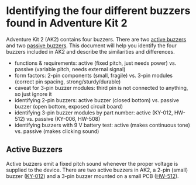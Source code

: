 # Identifying the four different buzzers found in Adventure Kit 2

Adventure Kit 2 (AK2) contains four buzzers.  There are two [active buzzers](#active_buzzers) and two [passive buzzers](#passive_buzzers).  This document will help you identify the four buzzers included in AK2 and describe the similarities and differences.

* functions & requirements: active (fixed pitch, just needs power) vs. passive (variable pitch, needs external signal)
* form factors: 2-pin components (small, fragile) vs. 3-pin modules (correct pin spacing, strong/sturdy/durable)
* caveat for 3-pin buzzer modules: third pin is not connected to anything, so just ignore it
* identifying 2-pin buzzers: active buzzer (closed bottom) vs. passive buzzer (open bottom, exposed circuit board)
* identifying 3-pin buzzer modules by part number: active (KY-012, HW-512) vs. passive (KY-006, HW-508)
* identifying buzzers with 9 V battery test: active (makes continuous tone) vs. passive (makes clicking sound)

## Active Buzzers

Active buzzers emit a fixed pitch sound whenever the proper voltage is supplied to the device.
There are two active buzzers in AK2, a 2-pin (small) buzzer ([KY-012](/Devices/KY-012.md)) and
a 3-pin buzzer mounted on a small PCB ([HW-512](/Devices/HW-512.md)).

